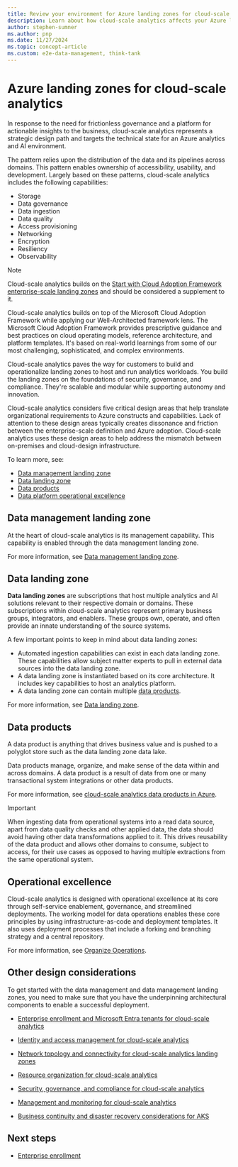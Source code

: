 ```yaml
---
title: Review your environment for Azure landing zones for cloud-scale analytics
description: Learn about how cloud-scale analytics affects your Azure landing zone design.
author: stephen-sumner
ms.author: pnp
ms.date: 11/27/2024
ms.topic: concept-article
ms.custom: e2e-data-management, think-tank
---
```


# Azure landing zones for cloud-scale analytics

In response to the need for frictionless governance and a platform for actionable insights to the business, cloud-scale analytics represents a strategic design path and targets the technical state for an Azure analytics and AI environment.

The pattern relies upon the distribution of the data and its pipelines across domains. This pattern enables ownership of accessibility, usability, and development. Largely based on these patterns, cloud-scale analytics includes the following capabilities:

- Storage
- Data governance
- Data ingestion
- Data quality
- Access provisioning
- Networking
- Encryption
- Resiliency
- Observability

> [!NOTE]
> Cloud-scale analytics builds on the [Start with Cloud Adoption Framework enterprise-scale landing zones](../../ready/enterprise-scale/index.md) and should be considered a supplement to it.

Cloud-scale analytics builds on top of the Microsoft Cloud Adoption Framework while applying our Well-Architected framework lens. The Microsoft Cloud Adoption Framework provides prescriptive guidance and best practices on cloud operating models, reference architecture, and platform templates. It's based on real-world learnings from some of our most challenging, sophisticated, and complex environments.

Cloud-scale analytics paves the way for customers to build and operationalize landing zones to host and run analytics workloads. You build the landing zones on the foundations of security, governance, and compliance. They're scalable and modular while supporting autonomy and innovation.

Cloud-scale analytics considers five critical design areas that help translate organizational requirements to Azure constructs and capabilities. Lack of attention to these design areas typically creates dissonance and friction between the enterprise-scale definition and Azure adoption. Cloud-scale analytics uses these design areas to help address the mismatch between on-premises and cloud-design infrastructure.

To learn more, see:

- [Data management landing zone](#data-management-landing-zone)
- [Data landing zone](#data-landing-zone)
- [Data products](#data-products)
- [Data platform operational excellence](#operational-excellence)

## Data management landing zone

At the heart of cloud-scale analytics is its management capability. This capability is enabled through the data management landing zone.

For more information, see [Data management landing zone](architectures/data-management-landing-zone.md).

## Data landing zone

**Data landing zones** are subscriptions that host multiple analytics and AI solutions relevant to their respective domain or domains. These subscriptions within cloud-scale analytics represent primary business groups, integrators, and enablers. These groups own, operate, and often provide an innate understanding of the source systems.

A few important points to keep in mind about data landing zones:

- Automated ingestion capabilities can exist in each data landing zone. These capabilities allow subject matter experts to pull in external data sources into the data landing zone.
- A data landing zone is instantiated based on its core architecture. It includes key capabilities to host an analytics platform.
- A data landing zone can contain multiple [data products](#data-products).

For more information, see [Data landing zone](architectures/data-landing-zone.md).

## Data products

A data product is anything that drives business value and is pushed to a polyglot store such as the data landing zone data lake.

Data products manage, organize, and make sense of the data within and across domains. A data product is a result of data from one or many transactional system integrations or other data products.

For more information, see [cloud-scale analytics data products in Azure](architectures/data-landing-zone-data-products.md).

> [!IMPORTANT]
> When ingesting data from operational systems into a read data source, apart from data quality checks and other applied data, the data should avoid having other data transformations applied to it. This drives reusability of the data product and allows other domains to consume, subject to access, for their use cases as opposed to having multiple extractions from the same operational system.

## Operational excellence

Cloud-scale analytics is designed with operational excellence at its core through self-service enablement, governance, and streamlined deployments. The working model for data operations enables these core principles by using infrastructure-as-code and deployment templates. It also uses deployment processes that include a forking and branching strategy and a central repository.

For more information, see [Organize Operations](organize.md).

## Other design considerations

To get started with the data management and data management landing zones, you need to make sure that you have the underpinning architectural components to enable a successful deployment.

- [Enterprise enrollment and Microsoft Entra tenants for cloud-scale analytics](eslz-enterprise-enrollment-and-azure-ad-tenants.md)

- [Identity and access management for cloud-scale analytics](eslz-identity-and-access-management.md)

- [Network topology and connectivity for cloud-scale analytics landing zones](eslz-network-topology-and-connectivity.md)

- [Resource organization for cloud-scale analytics](eslz-resource-organization.md)

- [Security, governance, and compliance for cloud-scale analytics](eslz-security-governance-and-compliance.md)

- [Management and monitoring for cloud-scale analytics](eslz-management-and-monitoring.md)

- [Business continuity and disaster recovery considerations for AKS](../app-platform/aks/management.md)

## Next steps

- [Enterprise enrollment](eslz-enterprise-enrollment-and-azure-ad-tenants.md)
